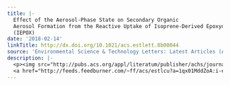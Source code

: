 ```yaml
---
title: |-
  Effect of the Aerosol-Phase State on Secondary Organic
  Aerosol Formation from the Reactive Uptake of Isoprene-Derived Epoxydiols
  (IEPOX)
date: '2018-02-14'
linkTitle: http://dx.doi.org/10.1021/acs.estlett.8b00044
source: 'Environmental Science & Technology Letters: Latest Articles (ACS Publications)'
description: |-
  <p><img src="http://pubs.acs.org/appl/literatum/publisher/achs/journals/content/estlcu/0/estlcu.ahead-of-print/acs.estlett.8b00044/20180214-01/images/medium/ez-2018-00044p_0003.gif" alt="TOC Graphic"/></p><div><cite>Environmental Science & Technology Letters</cite></div><div>DOI: 10.1021/acs.estlett.8b00044</div><div class="feedflare">
  <a href="http://feeds.feedburner.com/~ff/acs/estlcu?a=1qx01MddZoA:i-eXOOB0F6s:yIl2AUoC8zA"><img src="http://feeds.feedburner.com/~ff/acs/estlcu?d=yIl2AUoC8zA" bor
---
```

